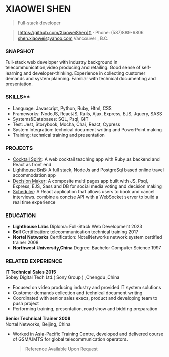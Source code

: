 ﻿# XIAOWEI SHEN  

>Full-stack developer

>[https://github.com/XiaoweiShen]()      · Phone: (587)889-6806       <shen.xiaowei@yahoo.com>     Vancouver , B.C.  

### SNAPSHOT

Full-stack web developer with industry background in telecommunication,video producing and retailing. Good sense of self-learning and developer-thinking. Experience in collecting customer demands and system planning. Familiar with technical documenting and presentation. 

### SKILLS**

- Language: Javascript, Python, Ruby, Html, CSS
- Frameworks: NodeJS, ReactJS, Rails, Ajax, Express, EJS, Jquery, SASS
- Systems&Databases: SQL, Psql, GIT
- Test: Jest, Storybook, Mocha, Chai, React, Cypress
- System Integration: technical document writing and PowerPoint making 
- Training: technical training and presentation 

### PROJECTS

- [Cocktail Spirit](): A web cocktail teaching app with Ruby as backend and React as front end
- [Lighthouse BnB](): A full stack, NodeJs and PostgreSql based online travel accommodation app
- [Decision Maker](): A composite multi pages app built with JS, Psql, Express, EJS, Sass and DB for social media voting and decision making
- [Scheduler](): A React application that allows users to book and cancel interviews. combine a concise API with a WebSocket server to build a real time experience

### EDUCATION

- **Lighthouse Labs**   Diploma: Full-Stack Web Development                                              2023
- **Bell**  Certification: telecommunication technical training                                          2017
- **Nortel Networks** Certification: NotelNetworks network system certified trainer                      2008
- **Northwest University,China** Degree: Bachelor Computer Science                                       1997

### RELATED EXPERIENCE

**IT Technical Sales                                                                                    2015**                
  Sobey Digital Tech Ltd.( Sony Group ) ,Chengdu ,China

- Focused on video producing industry and provided IT system solutions
- Customer demands collection and technical document writing
- Coordinated with senior sales execs, product and developing team to push project 
- Performing training, presentation, road show and bidding preparation

**Senior Technical Trainer                                                                              2008**                                              
  Nortel Networks, Beijing, China								      

- Worked in Asia-Pacific Training Centre, developed and delivered course of GSM/UMTS for global telecommunication operators. 
  >Reference Available Upon Request

